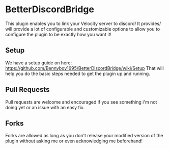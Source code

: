 # BetterDiscordBridge

This plugin enables you to link your Velocity server to discord! It provides/ will provide a lot of configurable and customizable options to allow you to configure the plugin to be exactly how you want it!

## Setup

We have a setup guide on here: https://github.com/Bennyboy1695/BetterDiscordBridge/wiki/Setup
That will help you do the basic steps needed to get the plugin up and running.

## Pull Requests
Pull requests are welcome and encouraged if you see something i'm not doing yet or an issue with an easy fix.

## Forks
Forks are allowed as long as you don't release your modified version of the plugin without asking me or even acknowledging me beforehand!
